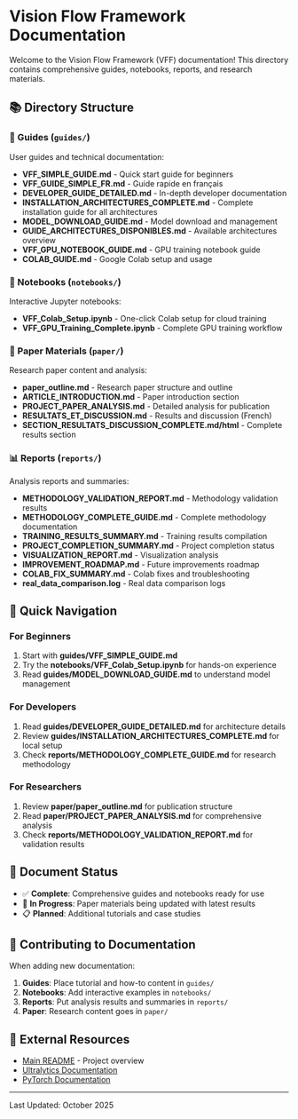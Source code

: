 # Vision Flow Framework Documentation

Welcome to the Vision Flow Framework (VFF) documentation! This directory contains comprehensive guides, notebooks, reports, and research materials.

## 📚 Directory Structure

### 📖 Guides (`guides/`)

User guides and technical documentation:

- **VFF_SIMPLE_GUIDE.md** - Quick start guide for beginners
- **VFF_GUIDE_SIMPLE_FR.md** - Guide rapide en français
- **DEVELOPER_GUIDE_DETAILED.md** - In-depth developer documentation
- **INSTALLATION_ARCHITECTURES_COMPLETE.md** - Complete installation guide for all architectures
- **MODEL_DOWNLOAD_GUIDE.md** - Model download and management
- **GUIDE_ARCHITECTURES_DISPONIBLES.md** - Available architectures overview
- **VFF_GPU_NOTEBOOK_GUIDE.md** - GPU training notebook guide
- **COLAB_GUIDE.md** - Google Colab setup and usage

### 📓 Notebooks (`notebooks/`)

Interactive Jupyter notebooks:

- **VFF_Colab_Setup.ipynb** - One-click Colab setup for cloud training
- **VFF_GPU_Training_Complete.ipynb** - Complete GPU training workflow

### 📄 Paper Materials (`paper/`)

Research paper content and analysis:

- **paper_outline.md** - Research paper structure and outline
- **ARTICLE_INTRODUCTION.md** - Paper introduction section
- **PROJECT_PAPER_ANALYSIS.md** - Detailed analysis for publication
- **RESULTATS_ET_DISCUSSION.md** - Results and discussion (French)
- **SECTION_RESULTATS_DISCUSSION_COMPLETE.md/html** - Complete results section

### 📊 Reports (`reports/`)

Analysis reports and summaries:

- **METHODOLOGY_VALIDATION_REPORT.md** - Methodology validation results
- **METHODOLOGY_COMPLETE_GUIDE.md** - Complete methodology documentation
- **TRAINING_RESULTS_SUMMARY.md** - Training results compilation
- **PROJECT_COMPLETION_SUMMARY.md** - Project completion status
- **VISUALIZATION_REPORT.md** - Visualization analysis
- **IMPROVEMENT_ROADMAP.md** - Future improvements roadmap
- **COLAB_FIX_SUMMARY.md** - Colab fixes and troubleshooting
- **real_data_comparison.log** - Real data comparison logs

## 🚀 Quick Navigation

### For Beginners

1. Start with **guides/VFF_SIMPLE_GUIDE.md**
2. Try the **notebooks/VFF_Colab_Setup.ipynb** for hands-on experience
3. Read **guides/MODEL_DOWNLOAD_GUIDE.md** to understand model management

### For Developers

1. Read **guides/DEVELOPER_GUIDE_DETAILED.md** for architecture details
2. Review **guides/INSTALLATION_ARCHITECTURES_COMPLETE.md** for local setup
3. Check **reports/METHODOLOGY_COMPLETE_GUIDE.md** for research methodology

### For Researchers

1. Review **paper/paper_outline.md** for publication structure
2. Read **paper/PROJECT_PAPER_ANALYSIS.md** for comprehensive analysis
3. Check **reports/METHODOLOGY_VALIDATION_REPORT.md** for validation results

## 📝 Document Status

- ✅ **Complete**: Comprehensive guides and notebooks ready for use
- 🔄 **In Progress**: Paper materials being updated with latest results
- 📋 **Planned**: Additional tutorials and case studies

## 🤝 Contributing to Documentation

When adding new documentation:

1. **Guides**: Place tutorial and how-to content in `guides/`
2. **Notebooks**: Add interactive examples in `notebooks/`
3. **Reports**: Put analysis results and summaries in `reports/`
4. **Paper**: Research content goes in `paper/`

## 🔗 External Resources

- [Main README](../README.md) - Project overview
- [Ultralytics Documentation](https://docs.ultralytics.com/)
- [PyTorch Documentation](https://pytorch.org/docs/)

---

Last Updated: October 2025
